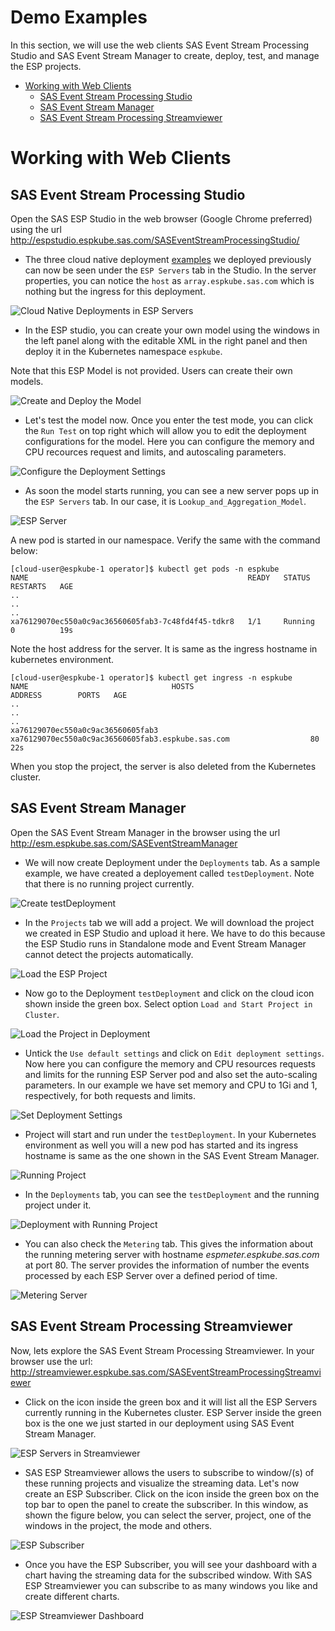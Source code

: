 # Demo Examples

In this section, we will use the web clients SAS Event Stream Processing Studio and SAS Event Stream Manager to create, deploy, test, and manage the ESP projects.

* [Working with Web Clients](DemoExamplesClients.md#working-with-web-clients)
    * [SAS Event Stream Processing Studio](DemoExamplesClients.md#sas-event-stream-processing-studio)
    * [SAS Event Stream Manager](DemoExamplesClients.md#sas-event-stream-manager)
    * [SAS Event Stream Processing Streamviewer](DemoExamplesClients.md#sas-event-stream-processing-streamviewer)

# Working with Web Clients

## SAS Event Stream Processing Studio
Open the SAS ESP Studio in the web browser (Google Chrome preferred) using the url http://espstudio.espkube.sas.com/SASEventStreamProcessingStudio/

* The three cloud native deployment [examples](operator/DemoExamples.md) we deployed previously can now be seen under the `ESP Servers` tab in the Studio. In the server properties, you can notice the `host` as `array.espkube.sas.com` which is nothing but the ingress for this deployment.

![Cloud Native Deployments in ESP Servers](https://github.com/sassoftware/iot-esp-kubernetes-reference-architecture-guide/blob/master/single_user_clients/images/ESPServersStudio.png)

* In the ESP studio, you can create your own model using the windows in the left panel along with the editable XML in the right panel and then deploy it in the Kubernetes namespace `espkube`.

Note that this ESP Model is not provided. Users can create their own models.

![Create and Deploy the Model](https://github.com/sassoftware/iot-esp-kubernetes-reference-architecture-guide/blob/master/single_user_clients/images/ModelInStudio.png)

* Let's test the model now. Once you enter the test mode, you can click the `Run Test` on top right which will allow you to edit the deployment configurations for the model. Here you can configure the memory and CPU recources request and limits, and autoscaling parameters. 

![Configure the Deployment Settings](https://github.com/sassoftware/iot-esp-kubernetes-reference-architecture-guide/blob/master/single_user_clients/images/deploymentSettings.png)

* As soon the model starts running, you can see a new server pops up in the `ESP Servers` tab. In our case, it is `Lookup_and_Aggregation_Model`.

![ESP Server](https://github.com/sassoftware/iot-esp-kubernetes-reference-architecture-guide/blob/master/single_user_clients/images/lookupAggServer.png)

A new pod is started in our namespace. Verify the same with the command below:

```posh
[cloud-user@espkube-1 operator]$ kubectl get pods -n espkube
NAME                                                 READY   STATUS    RESTARTS   AGE
..
..
..
xa76129070ec550a0c9ac36560605fab3-7c48fd4f45-tdkr8   1/1     Running   0          19s
````

Note the host address for the server. It is same as the ingress hostname in kubernetes environment.

```posh
[cloud-user@espkube-1 operator]$ kubectl get ingress -n espkube
NAME                                HOSTS                                               ADDRESS        PORTS   AGE
..
..
..
xa76129070ec550a0c9ac36560605fab3   xa76129070ec550a0c9ac36560605fab3.espkube.sas.com                  80      22s
````

When you stop the project, the server is also deleted from the Kubernetes cluster.

## SAS Event Stream Manager

Open the SAS Event Stream Manager in the browser using the url
http://esm.espkube.sas.com/SASEventStreamManager

* We will now create Deployment under the `Deployments` tab. As a sample example, we have created a deployement called `testDeployment`. Note that there is no running project currently.

![Create testDeployment](https://github.com/sassoftware/iot-esp-kubernetes-reference-architecture-guide/blob/master/single_user_clients/images/testDeployment.png)

* In the `Projects` tab we will add a project. We will download the project we created in ESP Studio and upload it here. We have to do this because the ESP Studio runs in Standalone mode and Event Stream Manager cannot detect the projects automatically.

![Load the ESP Project](https://github.com/sassoftware/iot-esp-kubernetes-reference-architecture-guide/blob/master/single_user_clients/images/loadProject.png)

* Now go to the Deployment `testDeployment` and click on the cloud icon shown inside the green box. Select option `Load and Start Project in Cluster`.

![Load the Project in Deployment](https://github.com/sassoftware/iot-esp-kubernetes-reference-architecture-guide/blob/master/single_user_clients/images/startProject.png)

* Untick the `Use default settings` and click on `Edit deployment settings`. Now here you can configure the memory and CPU resources requests and limits for the running ESP Server pod and also set the auto-scaling parameters. In our example we have set memory and CPU to 1Gi and 1, respectively, for both requests and limits.

![Set Deployment Settings](https://github.com/sassoftware/iot-esp-kubernetes-reference-architecture-guide/blob/master/single_user_clients/images/setDeploymentSettings.png)

* Project will start and run under the `testDeployment`. In your Kubernetes environment as well you will a new pod has started and its ingress hostname is same as the one shown in the SAS Event Stream Manager.

![Running Project](https://github.com/sassoftware/iot-esp-kubernetes-reference-architecture-guide/blob/master/single_user_clients/images/runningProject.png)

* In the `Deployments` tab, you can see the `testDeployment` and the running project under it.

![Deployment with Running Project](https://github.com/sassoftware/iot-esp-kubernetes-reference-architecture-guide/blob/master/single_user_clients/images/deploymentTab.png)

* You can also check the `Metering` tab. This gives the information about the running metering server with hostname *espmeter.espkube.sas.com* at port 80.
The server provides the information of number the events processed by each ESP Server over a defined period of time.

![Metering Server](https://github.com/sassoftware/iot-esp-kubernetes-reference-architecture-guide/blob/master/single_user_clients/images/ESMmeter.png)

## SAS Event Stream Processing Streamviewer

Now, lets explore the SAS Event Stream Processing Streamviewer. In your browser use the url: http://streamviewer.espkube.sas.com/SASEventStreamProcessingStreamviewer

* Click on the icon inside the green box and it will list all the ESP Servers currently running in the Kubernetes cluster. ESP Server inside the green box is the one we just started in our deployment using SAS Event Stream Manager.

![ESP Servers in Streamviewer](https://github.com/sassoftware/iot-esp-kubernetes-reference-architecture-guide/blob/master/single_user_clients/images/AddESPServer.png)

* SAS ESP Streamviewer allows the users to subscribe to window/(s) of these running projects and visualize the streaming data. Let's now create an ESP Subscriber. Click on the icon inside the green box on the top bar to open the panel to create the subscriber. In this window, as shown the figure below, you can select the server, project, one of the windows in the project, the mode and others.

![ESP Subscriber](https://github.com/sassoftware/iot-esp-kubernetes-reference-architecture-guide/blob/master/single_user_clients/images/ESPSubscriber.png)

* Once you have the ESP Subscriber, you will see your dashboard with a chart having the streaming data for the subscribed window. With SAS ESP Streamviewer you can subscribe to as many windows you like and create different charts.

![ESP Streamviewer Dashboard](https://github.com/sassoftware/iot-esp-kubernetes-reference-architecture-guide/blob/master/single_user_clients/images/dashboardforWindow.png)
